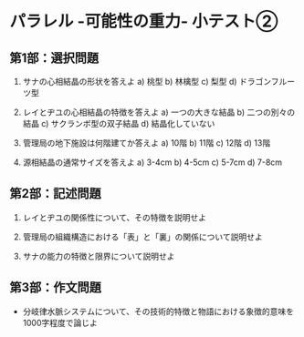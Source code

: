 # パラレル -可能性の重力- 小テスト②
## 第1部：選択問題
1. サナの心相結晶の形状を答えよ
a) 桃型
b) 林檎型
c) 梨型
d) ドラゴンフルーツ型

2. レイとヂユの心相結晶の特徴を答えよ
a) 一つの大きな結晶
b) 二つの別々の結晶
c) サクランボ型の双子結晶
d) 結晶化していない

3. 管理局の地下施設は何階建てか答えよ
a) 10階
b) 11階
c) 12階
d) 13階

4. 源相結晶の通常サイズを答えよ
a) 3-4cm
b) 4-5cm
c) 5-7cm
d) 7-8cm

## 第2部：記述問題

1. レイとヂユの関係性について、その特徴を説明せよ

2. 管理局の組織構造における「表」と「裏」の関係について説明せよ

3. サナの能力の特徴と限界について説明せよ

## 第3部：作文問題

- 分岐律水脈システムについて、その技術的特徴と物語における象徴的意味を1000字程度で論じよ